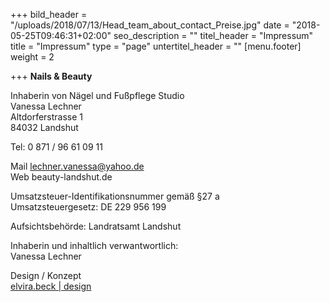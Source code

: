 +++
bild_header = "/uploads/2018/07/13/Head_team_about_contact_Preise.jpg"
date = "2018-05-25T09:46:31+02:00"
seo_description = ""
titel_header = "Impressum"
title = "Impressum"
type = "page"
untertitel_header = ""
[menu.footer]
weight = 2

+++
**Nails & Beauty**

Inhaberin von Nägel und Fußpflege Studio<br/>
Vanessa Lechner<br/>
Altdorferstrasse 1<br/>
84032 Landshut

Tel: 0 871 / 96 61 09 11

Mail  lechner.vanessa@yahoo.de<br/>
Web beauty-landshut.de

Umsatzsteuer-Identifikationsnummer gemäß §27 a <br/>Umsatzsteuergesetz:
DE 229 956 199

Aufsichtsbehörde: Landratsamt Landshut

Inhaberin und inhaltlich verwantwortlich:<br/>
Vanessa Lechner

Design / Konzept  
[elvira.beck | design](https://elvirabeck-design.de)